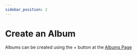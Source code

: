 ```yaml
---
sidebar_position: 2
---
```


# Create an Album

Albums can be created using the + button at the [Albums Page](https://cpanel.praisecharts.com/app/pages/albums)

[](!https://user-images.githubusercontent.com/23046374/142506138-1886db9a-e738-4b6a-8daa-2024f87b8023.png)
